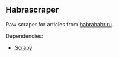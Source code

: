 ## Habrascraper ##

Raw scraper for articles from [habrahabr.ru](http://habrahabr.ru).

Dependencies:

* [Scrapy](http://http://scrapy.org/)